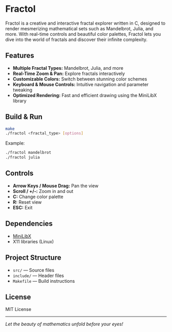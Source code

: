 # Fractol

Fractol is a creative and interactive fractal explorer written in C, designed to render mesmerizing mathematical sets such as Mandelbrot, Julia, and more. With real-time controls and beautiful color palettes, Fractol lets you dive into the world of fractals and discover their infinite complexity.

## Features
- **Multiple Fractal Types:** Mandelbrot, Julia, and more
- **Real-Time Zoom & Pan:** Explore fractals interactively
- **Customizable Colors:** Switch between stunning color schemes
- **Keyboard & Mouse Controls:** Intuitive navigation and parameter tweaking
- **Optimized Rendering:** Fast and efficient drawing using the MiniLibX library

## Build & Run
```sh
make
./fractol <fractal_type> [options]
```
Example:
```sh
./fractol mandelbrot
./fractol julia
```

## Controls
- **Arrow Keys / Mouse Drag:** Pan the view
- **Scroll / +/-:** Zoom in and out
- **C:** Change color palette
- **R:** Reset view
- **ESC:** Exit

## Dependencies
- [MiniLibX](https://harm-smits.github.io/42docs/libs/minilibx)
- X11 libraries (Linux)

## Project Structure
- `src/` — Source files
- `include/` — Header files
- `Makefile` — Build instructions

## License
MIT License

---
*Let the beauty of mathematics unfold before your eyes!*

